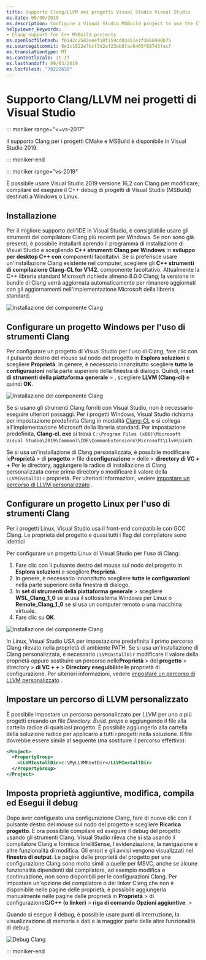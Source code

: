 ```yaml
---
title: Supporto Clang/LLVM nei progetti Visual Studio Visual Studio
ms.date: 08/30/2019
ms.description: Configure a Visual Studio MSBuild project to use the Clang/LLVM toolchain.
helpviewer_keywords:
- Clang support for C++ MSBuild projects
ms.openlocfilehash: f0142c2583eeef10f159cd83451e1f3866990b75
ms.sourcegitcommit: 6e1c1822e7bcf3d2ef23eb8fac6465f88743facf
ms.translationtype: MT
ms.contentlocale: it-IT
ms.lasthandoff: 09/03/2019
ms.locfileid: "70222630"
---
```

# <a name="clangllvm-support-in-visual-studio-projects"></a>Supporto Clang/LLVM nei progetti di Visual Studio

::: moniker range="<=vs-2017"

Il supporto Clang per i progetti CMake e MSBuild è disponibile in Visual Studio 2019.

::: moniker-end

::: moniker range="vs-2019"

È possibile usare Visual Studio 2019 versione 16,2 con Clang per modificare, compilare ed eseguire il C++ debug di progetti di Visual Studio (MSBuild) destinati a Windows o Linux.

## <a name="install"></a>Installazione

Per il migliore supporto dell'IDE in Visual Studio, è consigliabile usare gli strumenti del compilatore Clang più recenti per Windows. Se non sono già presenti, è possibile installarli aprendo il programma di installazione di Visual Studio e scegliendo  **C++ strumenti Clang per Windows** in **sviluppo per desktop C++ con** componenti facoltativi. Se si preferisce usare un'installazione Clang esistente nel computer, scegliere gli  **C++ strumenti di compilazione Clang-CL for V142.** componente facoltativo. Attualmente la C++ libreria standard Microsoft richiede almeno 8.0.0 Clang; la versione in bundle di Clang verrà aggiornata automaticamente per rimanere aggiornati con gli aggiornamenti nell'implementazione Microsoft della libreria standard. 

![Installazione del componente Clang](media/clang-install-vs2019.png)

## <a name="configure-a-windows-project-to-use-clang-tools"></a>Configurare un progetto Windows per l'uso di strumenti Clang

Per configurare un progetto di Visual Studio per l'uso di Clang, fare clic con il pulsante destro del mouse sul nodo del progetto in **Esplora soluzioni** e scegliere **Proprietà**. In genere, è necessario innanzitutto scegliere **tutte le configurazioni** nella parte superiore della finestra di dialogo. Quindi, in**set di strumenti della piattaforma** **generale** > , scegliere **LLVM (Clang-cl)** e quindi **OK**.

![Installazione del componente Clang](media/clang-msbuild-prop-page.png)

Se si usano gli strumenti Clang forniti con Visual Studio, non è necessario eseguire ulteriori passaggi. Per i progetti Windows, Visual Studio richiama per impostazione predefinita Clang in modalità [Clang-CL](https://llvm.org/devmtg/2014-04/PDFs/Talks/clang-cl.pdf) e si collega all'implementazione Microsoft della libreria standard. Per impostazione predefinita, **Clang-cl. exe** si trova `C:\Program Files (x86)\Microsoft Visual Studio\2019\Common7\IDE\CommonExtensions\Microsoft\Llvm\bin`in.

Se si usa un'installazione di Clang personalizzata, è possibile modificare le**Proprietà** > di **progetto** > file di**configurazione** > delle > **directory di VC + +** Per le directory, aggiungere la radice di installazione di Clang personalizzata come prima directory o modificare il valore della `LLVMInstallDir` proprietà. Per ulteriori informazioni, vedere [impostare un percorso di LLVM personalizzato](#custom_llvm_location) .

## <a name="configure-a-linux-project-to-use-clang-tools"></a>Configurare un progetto Linux per l'uso di strumenti Clang

Per i progetti Linux, Visual Studio usa il front-end compatibile con GCC Clang. Le proprietà del progetto e quasi tutti i flag del compilatore sono identici

Per configurare un progetto Linux di Visual Studio per l'uso di Clang:

1. Fare clic con il pulsante destro del mouse sul nodo del progetto in **Esplora soluzioni** e scegliere **Proprietà**. 
1. In genere, è necessario innanzitutto scegliere **tutte le configurazioni** nella parte superiore della finestra di dialogo. 
1. In **set di strumenti della piattaforma** **generale** > scegliere **WSL_Clang_1_0** se si usa il sottosistema Windows per Linux o **Remote_Clang_1_0** se si usa un computer remoto o una macchina virtuale.
1. Fare clic su **OK**.

![Installazione del componente Clang](media/clang-msbuild-prop-page.png)

In Linux, Visual Studio USA per impostazione predefinita il primo percorso Clang rilevato nella proprietà di ambiente PATH. Se si usa un'installazione di Clang personalizzata, è necessario `LLVMInstallDir` modificare il valore della proprietà oppure sostituire un percorso nelle**Proprietà** > del **progetto** > directory >  **di VC + +**  > **Directory eseguibili**delle proprietà di configurazione. Per ulteriori informazioni, vedere [impostare un percorso di LLVM personalizzato](#custom_llvm_location) .

## <a name="custom_llvm_location"></a>Impostare un percorso di LLVM personalizzato

È possibile impostare un percorso personalizzato per LLVM per uno o più progetti creando un file *Directory. Build. props* e aggiungendo il file alla cartella radice di qualsiasi progetto. È possibile aggiungerlo alla cartella della soluzione radice per applicarlo a tutti i progetti nella soluzione. Il file dovrebbe essere simile al seguente (ma sostituire il percorso effettivo):

```xml
<Project>
  <PropertyGroup>
    <LLVMInstallDir>c:\MyLLVMRootDir</LLVMInstallDir>
  </PropertyGroup>
</Project>
```

## <a name="set-additional-properties-edit-build-and-debug"></a>Imposta proprietà aggiuntive, modifica, compila ed Esegui il debug

Dopo aver configurato una configurazione Clang, fare di nuovo clic con il pulsante destro del mouse sul nodo del progetto e scegliere **Ricarica progetto**. È ora possibile compilare ed eseguire il debug del progetto usando gli strumenti Clang. Visual Studio rileva che si sta usando il compilatore Clang e fornisce IntelliSense, l'evidenziazione, la navigazione e altre funzionalità di modifica. Gli errori e gli avvisi vengono visualizzati nel **finestra di output**. Le pagine delle proprietà del progetto per una configurazione Clang sono molto simili a quelle per MSVC, anche se alcune funzionalità dipendenti dal compilatore, ad esempio modifica e continuazione, non sono disponibili per le configurazioni Clang. Per impostare un'opzione del compilatore o del linker Clang che non è disponibile nelle pagine delle proprietà, è possibile aggiungerla manualmente nelle pagine delle proprietà in **Proprietà** > di configurazione**C/C++ (o linker)**  > **riga di comando** **Opzioni aggiuntive**.  > 

Quando si esegue il debug, è possibile usare punti di interruzione, la visualizzazione di memoria e dati e la maggior parte delle altre funzionalità di debug.  

![Debug Clang](media/clang-debug-msbuild.png)

::: moniker-end
